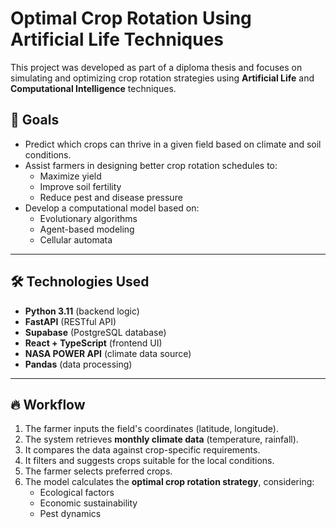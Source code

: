 # Optimal Crop Rotation Using Artificial Life Techniques

This project was developed as part of a diploma thesis and focuses on simulating and optimizing crop rotation strategies using **Artificial Life** and **Computational Intelligence** techniques.

## 🎯 Goals
- Predict which crops can thrive in a given field based on climate and soil conditions.
- Assist farmers in designing better crop rotation schedules to:
  - Maximize yield
  - Improve soil fertility
  - Reduce pest and disease pressure
- Develop a computational model based on:
  - Evolutionary algorithms
  - Agent-based modeling
  - Cellular automata

---

## 🛠️ Technologies Used
- **Python 3.11** (backend logic)
- **FastAPI** (RESTful API)
- **Supabase** (PostgreSQL database)
- **React + TypeScript** (frontend UI)
- **NASA POWER API** (climate data source)
- **Pandas** (data processing)

---

## 🔥 Workflow
1. The farmer inputs the field's coordinates (latitude, longitude).
2. The system retrieves **monthly climate data** (temperature, rainfall).
3. It compares the data against crop-specific requirements.
4. It filters and suggests crops suitable for the local conditions.
5. The farmer selects preferred crops.
6. The model calculates the **optimal crop rotation strategy**, considering:
   - Ecological factors
   - Economic sustainability
   - Pest dynamics